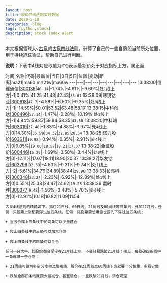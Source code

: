 ```yaml
---
layout: post
title: 股价四线法则实时数据
date: 2020-5-10
categories: blog
tags: [python,stock]
description: stock index alert
---
```



本文根据雪球大v[古泉](https://xueqiu.com/u/7148646888)的[古泉四线法则](https://xueqiu.com/7148646888/130498192)，计算了自己的一些自选股当前所处位置，用于持续追踪验证，帮助自己进行判断。

**说明**：下表中4线对应取值为`红色`表示最新价处于对应指标上方，属正面

时间|名称|代码|最新价|当日|3日|5日|位置|变动|距离|ma21|ma60|ma21w|ma60w
---|---|---|---|---|---|---|---|---
13:38:00|信维通信|[300136](https://xueqiu.com/S/SZ300136)|`40.14`|-1.74%|-4.61%|-9.69%|处`1`线上方|-1|0.41%|41.25|41.43|42.43|`35.61`
13:38:09|寒锐钴业|[300618](https://xueqiu.com/S/SZ300618)|`47.7`|-4.58%|-6.50%|-9.35%|处`0`线上方|-1|-14.59%|50.01|53.52|63.48|58.17
13:38:15|中科创达|[300496](https://xueqiu.com/S/SZ300496)|`57.14`|-1.47%|-0.28%|-10.19%|处`1`线上方|-1|4.94%|59.87|59.94|58.35|`43.60`
13:38:20|中科曙光|[603019](https://xueqiu.com/S/SH603019)|`37.48`|-1.83%|-4.88%|-3.97%|处`4`线上方|0|14.30%|`36.59`|`34.32`|`32.85`|`28.54`
13:38:25|诺力股份|[603611](https://xueqiu.com/S/SH603611)|`19.92`|-0.94%|-0.35%|-2.91%|处`4`线上方|0|9.05%|`19.00`|`18.57`|`18.21`|`17.37`
13:38:22|金证股份|[600446](https://xueqiu.com/S/SH600446)|`16.29`|-1.69%|-3.50%|-3.44%|处`0`线上方|0|-12.11%|17.07|18.11|18.90|20.37
13:38:27|华友钴业|[603799](https://xueqiu.com/S/SH603799)|`32.33`|-4.63%|-9.31%|-9.74%|处`1`线上方|-2|-5.61%|34.79|34.89|38.44|`29.98`
13:38:33|长亮科技|[300348](https://xueqiu.com/S/SZ300348)|`23.27`|-2.23%|-6.92%|-12.89%|处`1`线上方|0|0.55%|25.38|24.47|24.62|`19.25`
13:38:36|赢时胜|[300377](https://xueqiu.com/S/SZ300377)|`9.48`|-1.56%|-3.48%|-5.70%|处`0`线上方|0|-12.91%|10.18|10.82|11.09|11.54

```
古泉4线法则的精髓如下。抓住21日线、60日线、21周线及60周线等四条线，外加21月线，任何一只股票上涨都要穿过这四条线，任何一只股票要想爆雷也要先下穿过这四条线：

+ 当股价爬上四条线中的两条可以少量建仓

+ 爬上四条线中的三条可以加大仓位

+ 爬上四条线中的四条可以全仓

任何一只大牛，其股价都会坚守在21月线上方，不会轻易跌破21月线；相反，每跌破四条线中一条就减一些仓位：

+ 21周线可做为多空分水岭及警戒线，股价在21周线及60周线下方就要十分慎重，多看少做

+ 跌破全部四条线就要大幅减仓，甚至清仓，一旦跌破21月线，清仓观望
```